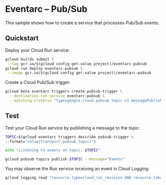 # Eventarc – Pub/Sub

This sample shows how to create a service that processes Pub/Sub events.

## Quickstart

Deploy your Cloud Run service:

```sh
gcloud builds submit \
 --tag gcr.io/$(gcloud config get-value project)/eventarc-pubsub
gcloud run deploy eventarc-pubsub \
 --image gcr.io/$(gcloud config get-value project)/eventarc-pubsub
```

Create a Cloud Pub/Sub trigger:

```sh
gcloud beta eventarc triggers create pubsub-trigger \
  --destination-run-service eventarc-pubsub \
  --matching-criteria "type=google.cloud.pubsub.topic.v1.messagePublished"
```

## Test

Test your Cloud Run service by publishing a message to the topic:

```sh
TOPIC=$(gcloud eventarc triggers describe pubsub-trigger \
--format="value(transport.pubsub.topic)")

echo "Listening to events on topic: $TOPIC"

gcloud pubsub topics publish $TOPIC --message="Events"
```

You may observe the Run service receiving an event in Cloud Logging:

```sh
gcloud logging read "resource.type=cloud_run_revision AND resource.labels.service_name=eventarc-pubsub" --limit 10
```
